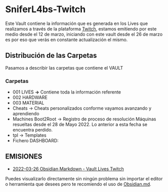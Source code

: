 # SniferL4bs-Twitch

Este Vault  contiene la información que es generada en los Lives que realizamos a través de la plataforma [Twitch](twitch.tv/sniferL4bs), estamos emitiendo por este medio desde el 12 de marzo, iniciando con este vault desde el 26 de marzo es por eso que verás en constante actualización el mismo. 

## Distribución de las Carpetas 

Pasamos a describir las carpetas que contiene el VAULT

### Carpetas
- 001 LIVES **->** Contiene toda la información  referente 
- 002 HARDWARE
- 003 MATERIAL
- Cheats -> Cheats personalizados conforme vayamos avanzando y aprendiendo
- Machines Boot2Root -> Registro de proceso de resolución Máquinas resueltas desde el 28 de Mayo 2022. Lo anterior a esta fecha se encuentra perdido.
- tpl -> Templates 
- Fichero DASHBOARD: 


##  EMISIONES 

- [2022-03-26 Obsidian Markdown - Vault Lives Twitch]()

Puedes visualizarlo directamente sin ningún problema sin importar  el editor o herramienta que desees pero te recomiendo el uso de [Obsidian.md](https://obsidian.md). 


 
 
